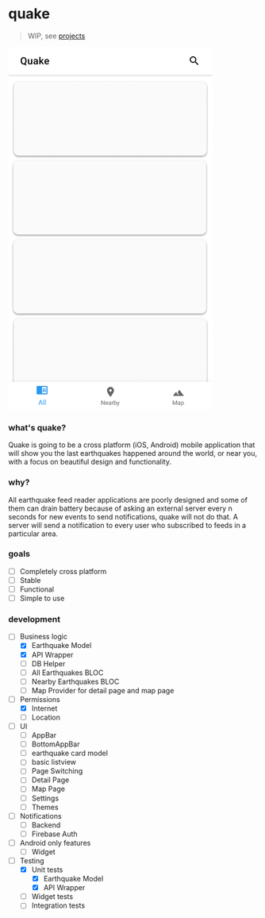 # quake
> WIP, see [projects](https://github.com/veetaw/quake/projects)

![](.github/readme/base_design.png)

### what's quake?
Quake is going to be a cross platform (iOS, Android) mobile application that will show you the last earthquakes happened around the world, or near you, with a focus on beautiful design and functionality.

### why?
All earthquake feed reader applications are poorly designed and some of them can drain battery because of asking an external server every n seconds for new events to send notifications, quake will not do that. A server will send a notification to every user who subscribed to feeds in a particular area.

### goals
- [ ] Completely cross platform
- [ ] Stable
- [ ] Functional
- [ ] Simple to use

### development
- [ ] Business logic
    - [x] Earthquake Model
    - [x] API Wrapper
    - [ ] DB Helper
    - [ ] All Earthquakes BLOC
    - [ ] Nearby Earthquakes BLOC
    - [ ] Map Provider for detail page and map page
- [ ] Permissions
    - [x] Internet
    - [ ] Location
- [ ] UI
    - [ ] AppBar
    - [ ] BottomAppBar
    - [ ] earthquake card model
    - [ ] basic listview
    - [ ] Page Switching
    - [ ] Detail Page
    - [ ] Map Page
    - [ ] Settings
    - [ ] Themes
- [ ] Notifications
    - [ ] Backend
    - [ ] Firebase Auth
- [ ] Android only features
    - [ ] Widget
- [ ] Testing
    - [x] Unit tests
        - [x] Earthquake Model
        - [x] API Wrapper
    - [ ] Widget tests
    - [ ] Integration tests
